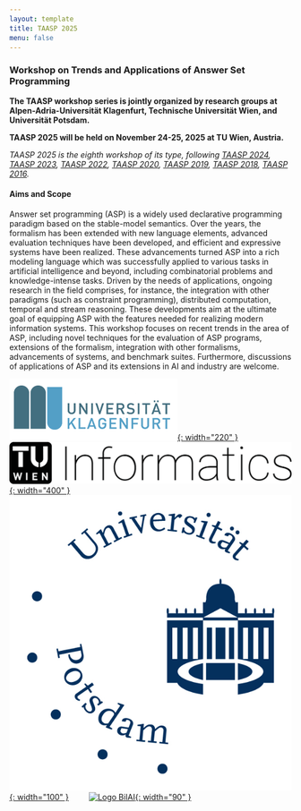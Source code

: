 ```yaml
---
layout: template
title: TAASP 2025
menu: false
---
```


### Workshop on Trends and Applications of Answer Set Programming

**The TAASP workshop series is jointly organized by research groups at Alpen-Adria-Universität Klagenfurt, Technische Universität Wien, and Universität Potsdam.**

**TAASP 2025 will be held on November 24-25, 2025 at TU Wien, Austria.**

_TAASP 2025 is the eighth workshop of its type, following [TAASP 2024](http://taasp.at/2024/), [TAASP 2023](http://www.kr.tuwien.ac.at/events/taasp23/), [TAASP 2022](http://www.kr.tuwien.ac.at/events/taasp22/), [TAASP 2020](http://www.kr.tuwien.ac.at/events/taasp20/), [TAASP 2019](http://www.kr.tuwien.ac.at/events/taasp19/), [TAASP 2018](http://www.kr.tuwien.ac.at/events/taasp18/), [TAASP 2016](http://www.kr.tuwien.ac.at/events/taasp16/)._

#### Aims and Scope
Answer set programming (ASP) is a widely used declarative programming paradigm based on the stable-model semantics. Over the years, the formalism has been extended with new language elements, advanced evaluation techniques have been developed, and efficient and expressive systems have been realized. These advancements turned ASP into a rich modeling language which was successfully applied to various tasks in artificial intelligence and beyond, including combinatorial problems and knowledge-intense tasks. Driven by the needs of applications, ongoing research in the field comprises, for instance, the integration with other paradigms (such as constraint programming), distributed computation, temporal and stream reasoning. These developments aim at the ultimate goal of equipping ASP with the features needed for realizing modern information systems. This workshop focuses on recent trends in the area of ASP, including novel techniques for the evaluation of ASP programs, extensions of the formalism, integration with other formalisms, advancements of systems, and benchmark suites. Furthermore, discussions of applications of ASP and its extensions in AI and industry are welcome.

<a href="https://www.aau.at/">![Logo of the AAU Klagenfurt](/assets/images/aau-logo.png){: width="220" }</a>  &emsp;&emsp;
<a href="https://informatics.tuwien.ac.at/">![Logo of the TU Wien Informatics](/assets/images/tuwien-informatics.png){: width="400" }</a>  &emsp;&emsp;
<a href="https://www.uni-potsdam.de/de/">![Logo of the Uni Potsdam](/assets/images/potsdam_logo.jpg){: width="100" }</a> &emsp;&emsp;
<a href="https://www.bilateral-ai.net/">![Logo BilAI](/assets/images/bilai_logo.jpg){: width="90" }</a> 

<!-- #### Sponsors

<a href="https://www.ftf.or.at/">![Logo FTF](/assets/images/ftf_logo.png){: width="100" }</a> &emsp;&emsp;
<a href="https://www.potassco.com/">![Logo Potassco](/assets/images/potassco_logo.jpg){: width="150" }</a> &emsp;&emsp;
<a href="https://www.asai.ac.at/en/">![Logo ASAI](/assets/images/asai.png){: width="150" }</a> -->